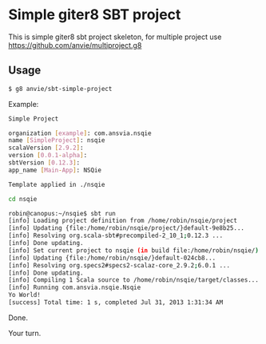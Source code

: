 Simple giter8 SBT project 
===========================

This is simple giter8 sbt project skeleton, for multiple project use https://github.com/anvie/multiproject.g8

Usage
-------

```bash
$ g8 anvie/sbt-simple-project
```

Example:

```bash
Simple Project 

organization [example]: com.ansvia.nsqie
name [SimpleProject]: nsqie
scalaVersion [2.9.2]: 
version [0.0.1-alpha]: 
sbtVersion [0.12.3]: 
app_name [Main-App]: NSQie

Template applied in ./nsqie

cd nsqie

robin@canopus:~/nsqie$ sbt run
[info] Loading project definition from /home/robin/nsqie/project
[info] Updating {file:/home/robin/nsqie/project/}default-9e8b25...
[info] Resolving org.scala-sbt#precompiled-2_10_1;0.12.3 ...
[info] Done updating.
[info] Set current project to nsqie (in build file:/home/robin/nsqie/)
[info] Updating {file:/home/robin/nsqie/}default-024cb8...
[info] Resolving org.specs2#specs2-scalaz-core_2.9.2;6.0.1 ...
[info] Done updating.
[info] Compiling 1 Scala source to /home/robin/nsqie/target/classes...
[info] Running com.ansvia.nsqie.Nsqie 
Yo World!
[success] Total time: 1 s, completed Jul 31, 2013 1:31:34 AM
```

Done.

Your turn.

